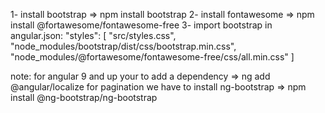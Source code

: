 1- install bootstrap => npm install bootstrap
2- install fontawesome => npm install @fortawesome/fontawesome-free
3- import bootstrap in angular.json:
"styles": [
              "src/styles.css",
              "node_modules/bootstrap/dist/css/bootstrap.min.css",
              "node_modules/@fortawesome/fontawesome-free/css/all.min.css"
            ]



 note:
 for angular 9 and up your to add a dependency => ng add @angular/localize
 for pagination we have to install ng-bootstrap => npm install @ng-bootstrap/ng-bootstrap           
